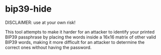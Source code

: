 # bip39-hide

DISCLAIMER: use at your own risk!

This tool attempts to make it harder for an attacker to identify your printed BIP39 passphrase by
placing the words inside a 16x16 matrix of other valid BIP39 words, making it more difficult for
an attacker to determine the correct ones without having the password. 



